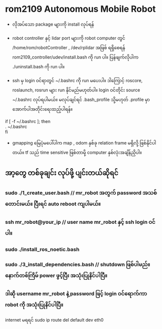 # rom2109 Autonomous Mobile Robot

- လိုအပ်သော package များကို install လုပ်ရန် 

- robot controller နှင့် lidar port များကို robot computer တွင် /home/rom/robotController , /dev/rplidar အဖြစ် ရရှိစေရန်
  rom2109_controller/udev/install.bash ကို run ပါ။ ပြန်ဖျက်လိုပါက ./uninstall.bash ကို run ပါ။

- ssh မှ login ဝင်ရာတွင် ~/.bashrc ကို run မပေးပါ။ ဒါကြောင့် roscore, roslaunch, rosrun များ run နိုင်မည်မဟုတ်ပါ။  login   ဝင်တိုင်း source ~/.bashrc လုပ်ရပါမယ်။ မလုပ်ချင်ရင် .bash_profile သို့မဟုတ် .profile မှာ အောက်ပါအတိုင်းရေးထည့်ပါရန်။

if [ -f ~/.bashrc ]; then <br>
  . ~/.bashrc <br>
fi <br>

- gmapping မြေပုံမပေါ်ပါက map , odom နှစ်ခု relation frame မရှိလို့ ဖြစ်နိုင်ပါတယ်။ tf သည် time sensitive ဖြစ်တာမို့ computer နှစ်လုံးအချိန်ညှိပါ။ 


## အာ့တွေ တစ်ခုချင်း လုပ်ဖို့ ပျင်းတယ်ဆိုရင် 
### sudo ./1_create_user.bash               // mr_robot အတွက် password အသစ်တောင်းမယ်။ ပြီးရင် auto reboot ကျပါမယ်။
### ssh mr_robot@your_ip                    // user name mr_robot နှင့် ssh login ဝင်ပါ။
### sudo ./install_ros_noetic.bash          
### sudo ./3_install_dependencies.bash      // shutdown ဖြစ်ပါမည်။ နောက်တစ်ကြိမ် power ဖွင့်ပြီး အသုံးပြုနိင်ပါပြီ။

### ဒါဆို username mr_robot နဲ့ password ဖြင့် login ဝင်ရောက်ကာ robot ကို အသုံးပြုနိင်ပါပြီ။ 

internet မရရင်
sudo ip route del default dev eth0


